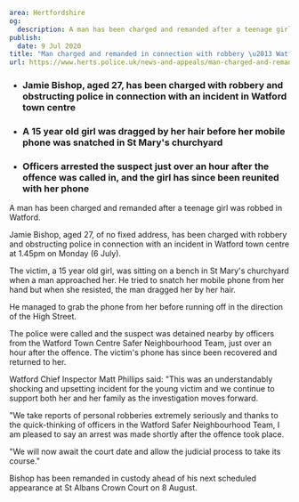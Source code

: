 ```yaml
area: Hertfordshire
og:
  description: A man has been charged and remanded after a teenage girl was robbed in Watford.
publish:
  date: 9 Jul 2020
title: "Man charged and remanded in connection with robbery \u2013 Watford"
url: https://www.herts.police.uk/news-and-appeals/man-charged-and-remanded-in-connection-with-robbery-watford-0337
```

* ### Jamie Bishop, aged 27, has been charged with robbery and obstructing police in connection with an incident in Watford town centre

 * ### A 15 year old girl was dragged by her hair before her mobile phone was snatched in St Mary's churchyard

 * ### Officers arrested the suspect just over an hour after the offence was called in, and the girl has since been reunited with her phone

A man has been charged and remanded after a teenage girl was robbed in Watford.

Jamie Bishop, aged 27, of no fixed address, has been charged with robbery and obstructing police in connection with an incident in Watford town centre at 1.45pm on Monday (6 July).

The victim, a 15 year old girl, was sitting on a bench in St Mary's churchyard when a man approached her. He tried to snatch her mobile phone from her hand but when she resisted, the man dragged her by her hair.

He managed to grab the phone from her before running off in the direction of the High Street.

The police were called and the suspect was detained nearby by officers from the Watford Town Centre Safer Neighbourhood Team, just over an hour after the offence. The victim's phone has since been recovered and returned to her.

Watford Chief Inspector Matt Phillips said: "This was an understandably shocking and upsetting incident for the young victim and we continue to support both her and her family as the investigation moves forward.

"We take reports of personal robberies extremely seriously and thanks to the quick-thinking of officers in the Watford Safer Neighbourhood Team, I am pleased to say an arrest was made shortly after the offence took place.

"We will now await the court date and allow the judicial process to take its course."

Bishop has been remanded in custody ahead of his next scheduled appearance at St Albans Crown Court on 8 August.
